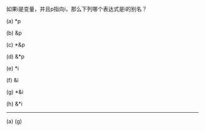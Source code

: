 如果i是变量，并且p指向i，那么下列哪个表达式是i的别名？

(a) *p

(b) &p

(c) *&p

(d) &*p

(e) *i

(f) &i

(g) *&i

(h) &*i

---

(a) (g)
